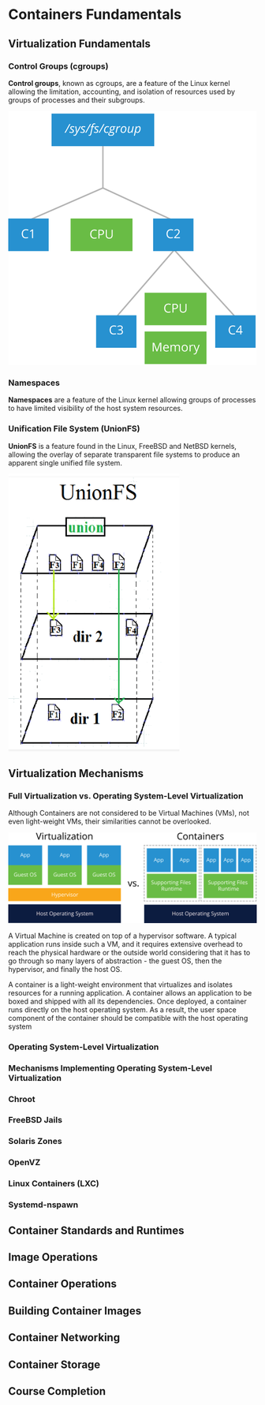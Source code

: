 # Containers Fundamentals

## Virtualization Fundamentals

### Control Groups (cgroups)

**Control groups**, known as cgroups, are a feature of the Linux kernel allowing the limitation, accounting, and isolation of resources used by groups of processes and their subgroups.

![cgroups](./img/lf-001.png)

### Namespaces

**Namespaces** are a feature of the Linux kernel allowing groups of processes to have limited visibility of the host system resources.

### Unification File System (UnionFS)

**UnionFS** is a feature found in the Linux, FreeBSD and NetBSD kernels, allowing the overlay of separate transparent file systems to produce an apparent single unified file system.

![cgroups](./img/lf-002.png)

## Virtualization Mechanisms

### Full Virtualization vs. Operating System-Level Virtualization

Although Containers are not considered to be Virtual Machines (VMs), not even light-weight VMs, their similarities cannot be overlooked.  

![cgroups](./img/lf-003.png)

A Virtual Machine is created on top of a hypervisor software. A typical application runs inside such a VM, and it requires extensive overhead to reach the physical hardware or the outside world considering that it has to go through so many layers of abstraction - the guest OS, then the hypervisor, and finally the host OS.

A container is a light-weight environment that virtualizes and isolates resources for a running application. A container allows an application to be boxed and shipped with all its dependencies. Once deployed, a container runs directly on the host operating system. As a result, the user space component of the container should be compatible with the host operating system

### Operating System-Level Virtualization

### Mechanisms Implementing Operating System-Level Virtualization

### Chroot

### FreeBSD Jails

### Solaris Zones

### OpenVZ

### Linux Containers (LXC)

### Systemd-nspawn

## Container Standards and Runtimes

## Image Operations

## Container Operations

## Building Container Images

## Container Networking

## Container Storage

## Course Completion
